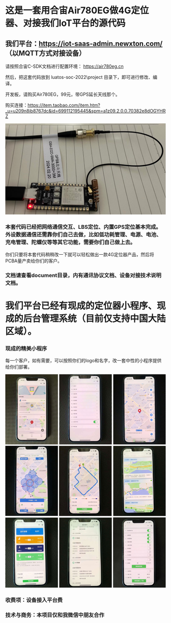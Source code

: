 # 这是一套用合宙Air780EG做4G定位器、对接我们IoT平台的源代码
## 我们平台：https://iot-saas-admin.newxton.com/  （以MQTT方式对接设备）

请按照合宙C-SDK文档进行配置环境：
https://air780eg.cn

然后，把这套代码放到 luatos-soc-2022\project 目录下，即可进行修改、编译。

开发板，请购买Air780EG，99元，带GPS延长天线那个。

购买连接：https://item.taobao.com/item.htm?_u=u209n8ib8767dc&id=699112195445&spm=a1z09.2.0.0.70382e8dOGYHRZ

![avatar](images/air780eg.jpg)

### 本套代码已经把网络通信交互、LBS定位、内置GPS定位基本完成。外设数据通信还需靠你们自己去做，比如低功耗管理、电源、电池、充电管理、陀螺仪等等其它功能，需要你们自己做上去。

你们只要将本套代码稍稍改一下就可以轻松做出一款4G定位器产品，然后将PCBA量产卖给你们的客户。

### 文档请查看document目录，内有通讯协议文档、设备对接技术说明文档。

# 我们平台已经有现成的定位器小程序、现成的后台管理系统（目前仅支持中国大陆区域）。


### 现成的精美小程序

每一个客户，如有需要，可以按照你们的logo和名字，改一套中性的小程序提供给你们部署。

![avatar](images/miniprogram.jpg)


### 收费项：设备接入平台费
### 技术与商务：本项目仅和我微信中朋友合作